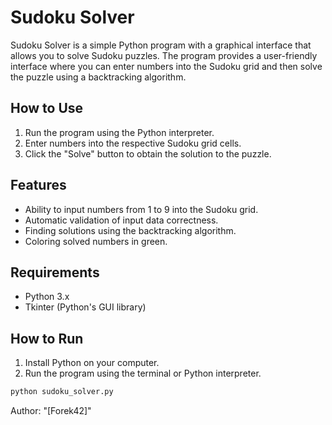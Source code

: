 # Sudoku Solver

Sudoku Solver is a simple Python program with a graphical interface that allows you to solve Sudoku puzzles. The program provides a user-friendly interface where you can enter numbers into the Sudoku grid and then solve the puzzle using a backtracking algorithm.

## How to Use

1. Run the program using the Python interpreter.
2. Enter numbers into the respective Sudoku grid cells.
3. Click the "Solve" button to obtain the solution to the puzzle.

## Features

- Ability to input numbers from 1 to 9 into the Sudoku grid.
- Automatic validation of input data correctness.
- Finding solutions using the backtracking algorithm.
- Coloring solved numbers in green.

## Requirements

- Python 3.x
- Tkinter (Python's GUI library)

## How to Run

1. Install Python on your computer.
2. Run the program using the terminal or Python interpreter.

```bash
python sudoku_solver.py
```

Author:
"[Forek42]" 